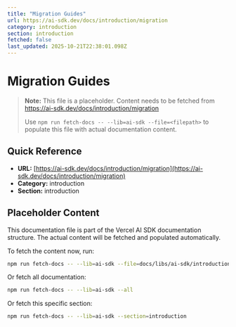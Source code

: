 ```yaml
---
title: "Migration Guides"
url: https://ai-sdk.dev/docs/introduction/migration
category: introduction
section: introduction
fetched: false
last_updated: 2025-10-21T22:38:01.098Z
---
```


# Migration Guides

> **Note:** This file is a placeholder. Content needs to be fetched from https://ai-sdk.dev/docs/introduction/migration
>
> Use `npm run fetch-docs -- --lib=ai-sdk --file=<filepath>` to populate this file with actual documentation content.

## Quick Reference

- **URL:** [https://ai-sdk.dev/docs/introduction/migration](https://ai-sdk.dev/docs/introduction/migration)
- **Category:** introduction
- **Section:** introduction

## Placeholder Content

This documentation file is part of the Vercel AI SDK documentation structure.
The actual content will be fetched and populated automatically.

To fetch the content now, run:

```bash
npm run fetch-docs -- --lib=ai-sdk --file=docs/libs/ai-sdk/introduction/migration.md
```

Or fetch all documentation:

```bash
npm run fetch-docs -- --lib=ai-sdk --all
```

Or fetch this specific section:

```bash
npm run fetch-docs -- --lib=ai-sdk --section=introduction
```
